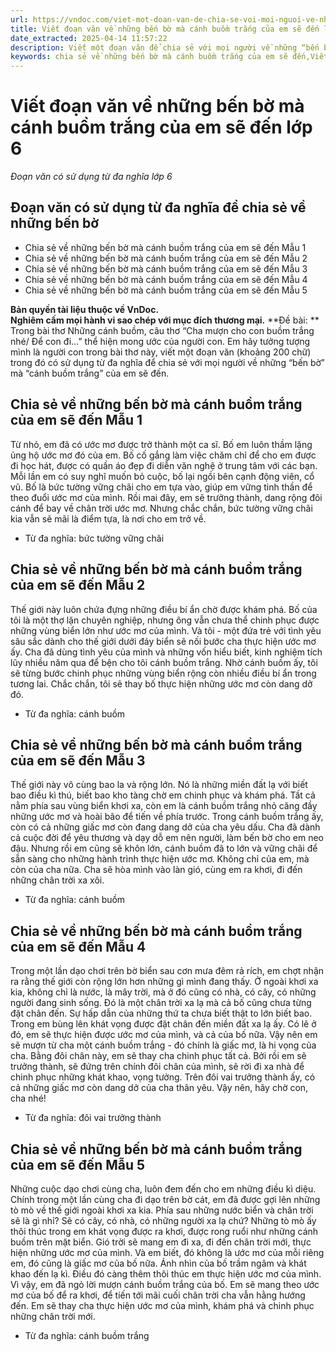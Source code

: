 ```yaml
---
url: https://vndoc.com/viet-mot-doan-van-de-chia-se-voi-moi-nguoi-ve-nhung-ben-bo-ma-canh-buom-trang-cua-em-se-den-256505
title: Viết đoạn văn về những bến bờ mà cánh buồm trắng của em sẽ đến lớp 6 - Đoạn văn có sử dụng từ đa nghĩa lớp 6 - VnDoc.com
date_extracted: 2025-04-14 11:57:22
description: Viết một đoạn văn để chia sẻ với mọi người về những “bến bờ” mà “cánh buồm trắng” của em sẽ đến có sử dụng từ đa nghĩa được biên soạn nhằm giúp các em HS đạt kết quả tốt trong quá trình làm bài tập và học tập môn Ngữ văn lớp 6.
keywords: chia sẻ về những bến bờ mà cánh buồm trắng của em sẽ đến,Viết một đoạn văn về những bến bờ mà cánh buồm trắng của em sẽ đến,viết một đoạn văn để chia sẻ với mọi người về những bến bờ mà cánh buồm trắng của em sẽ đến,đoạn văn để chia sẻ với mọi người về những bến bờ mà cánh buồm trắng của em sẽ đến có sử dụng từ đa nghĩa,đoạn văn để chia sẻ với mọi người về những bến bờ,viết đoạn văn để chia sẻ với mọi người về những bến bờ,đoạn văn để chia sẻ với mọi người về những bến bờ có sử dụng từ đa nghĩa
---
```


# Viết đoạn văn về những bến bờ mà cánh buồm trắng của em sẽ đến lớp 6
 _Đoạn văn có sử dụng từ đa nghĩa lớp 6_
## **Đoạn văn có sử dụng từ đa nghĩa để chia sẻ về những bến bờ**
  * Chia sẻ về những bến bờ mà cánh buồm trắng của em sẽ đến Mẫu 1
  * Chia sẻ về những bến bờ mà cánh buồm trắng của em sẽ đến Mẫu 2
  * Chia sẻ về những bến bờ mà cánh buồm trắng của em sẽ đến Mẫu 3
  * Chia sẻ về những bến bờ mà cánh buồm trắng của em sẽ đến Mẫu 4
  * Chia sẻ về những bến bờ mà cánh buồm trắng của em sẽ đến Mẫu 5

**Bản quyền tài liệu thuộc về VnDoc.  
Nghiêm cấm mọi hành vi sao chép với mục đích thương mại.**
**Đề bài: ** Trong bài thơ Những cánh buồm, câu thơ “Cha mượn cho con buồm trắng nhé/ Để con đi…” thể hiện mong ước của người con. Em hãy tưởng tượng mình là người con trong bài thơ này, viết một đoạn văn \(khoảng 200 chữ\) trong đó có sử dụng từ đa nghĩa để chia sẻ với mọi người về những “bến bờ” mà “cánh buồm trắng” của em sẽ đến.
## **Chia sẻ về những bến bờ mà cánh buồm trắng của em sẽ đến Mẫu 1**
Từ nhỏ, em đã có ước mơ được trở thành một ca sĩ. Bố em luôn thầm lặng ủng hộ ước mơ đó của em. Bố cố gắng làm việc chăm chỉ để cho em được đi học hát, được có quần áo đẹp đi diễn văn nghệ ở trung tâm với các bạn. Mỗi lần em có suy nghĩ muốn bỏ cuộc, bố lại ngồi bên cạnh động viên, cổ vũ. Bố là bức tường vững chãi cho em tựa vào, giúp em vững tinh thần để theo đuổi ước mơ của mình. Rồi mai đây, em sẽ trưởng thành, dang rộng đôi cánh để bay về chân trời ước mơ. Nhưng chắc chắn, bức tường vững chãi kia vẫn sẽ mãi là điểm tựa, là nơi cho em trở về.
  * Từ đa nghĩa: bức tường vững chãi

## **Chia sẻ về những bến bờ mà cánh buồm trắng của em sẽ đến Mẫu 2**
Thế giới này luôn chứa đựng những điều bí ẩn chờ được khám phá. Bố của tôi là một thợ lặn chuyên nghiệp, nhưng ông vẫn chưa thể chinh phục được những vùng biển lớn như ước mơ của mình. Và tôi - một đứa trẻ với tình yêu sâu sắc dành cho thế giới dưới đáy biển sẽ nối bước cha thực hiện ước mơ ấy. Cha đã dùng tình yêu của mình và những vốn hiểu biết, kinh nghiệm tích lũy nhiều năm qua để bện cho tôi cánh buồm trắng. Nhờ cánh buồm ấy, tôi sẽ từng bước chinh phục những vùng biển rộng còn nhiều điều bí ẩn trong tương lai. Chắc chắn, tôi sẽ thay bố thực hiện những ước mơ còn dang dở đó.
  * Từ đa nghĩa: cánh buồm

## **Chia sẻ về những bến bờ mà cánh buồm trắng của em sẽ đến Mẫu 3**
Thế giới này vô cùng bao la và rộng lớn. Nó là những miền đất lạ với biết bao điều kì thú, biết bao kho tàng chờ em chinh phục và khám phá. Tất cả nằm phía sau vùng biển khơi xa, còn em là cánh buồm trắng nhỏ căng đầy những ước mơ và hoài bão để tiến về phía trước. Trong cánh buồm trắng ấy, còn có cả những giấc mơ còn đang dang dở của cha yêu dấu. Cha đã dành cả cuộc đời để yêu thương và dạy dỗ em nên người, làm bến bờ cho em neo đậu. Nhưng rồi em cũng sẽ khôn lớn, cánh buồm đã to lớn và vững chãi để sẵn sàng cho những hành trình thực hiện ước mơ. Không chỉ của em, mà còn của cha nữa. Cha sẽ hòa mình vào làn gió, cùng em ra khơi, đi đến những chân trời xa xôi.
  * Từ đa nghĩa: cánh buồm

## **Chia sẻ về những bến bờ mà cánh buồm trắng của em sẽ đến Mẫu 4**
Trong một lần dạo chơi trên bờ biển sau cơn mưa đêm rả rích, em chợt nhận ra rằng thế giới còn rộng lớn hơn những gì mình đang thấy. Ở ngoài khơi xa kia, không chỉ là nước, là mây trời, mà ở đó cũng có nhà, có cây, có những người đang sinh sống. Đó là một chân trời xa lạ mà cả bố cũng chưa từng đặt chân đến. Sự hấp dẫn của những thứ ta chưa biết thật to lớn biết bao. Trong em bùng lên khát vọng được đặt chân đến miền đất xa lạ ấy. Có lẽ ở đó, em sẽ thực hiện được ước mơ của mình, và cả của bố nữa. Vậy nên em sẽ mượn từ cha một cánh buồm trắng - đó chính là giấc mơ, là hi vọng của cha. Bằng đôi chân này, em sẽ thay cha chinh phục tất cả. Bởi rồi em sẽ trưởng thành, sẽ đứng trên chính đôi chân của mình, sẽ rời đi xa nhà để chinh phục những khát khao, vọng tưởng. Trên đôi vai trưởng thành ấy, có cả những giấc mơ còn dang dở của cha thân yêu. Vậy nên, hãy chờ con, cha nhé\!
  * Từ đa nghĩa: đôi vai trưởng thành

## **Chia sẻ về những bến bờ mà cánh buồm trắng của em sẽ đến Mẫu 5**
Những cuộc dạo chơi cùng cha, luôn đem đến cho em những điều kì diệu. Chính trong một lần cùng cha đi dạo trên bờ cát, em đã được gợi lên những tò mò về thế giới ngoài khơi xa kia. Phía sau những nước biển và chân trời sẽ là gì nhỉ? Sẽ có cây, có nhà, có những người xa lạ chứ? Những tò mò ấy thôi thúc trong em khát vọng được ra khơi, được rong ruổi như những cánh buồm trên mặt biển. Gió trời sẽ mang em đi xa, đi đến chân trời mới, thực hiện những ước mơ của mình. Và em biết, đó không là ước mơ của mỗi riêng em, đó cũng là giấc mơ của bố nữa. Ánh nhìn của bố trầm ngâm và khát khao đến lạ kì. Điều đó càng thêm thôi thúc em thực hiện ước mơ của mình. Vì vậy, em đã ngỏ lời mượn cánh buồm trắng của bố. Em sẽ mang theo ước mơ của bố để ra khơi, để tiến tới mãi cuối chân trời cha vẫn hằng hướng đến. Em sẽ thay cha thực hiện ước mơ của mình, khám phá và chinh phục những chân trời mới.
  * Từ đa nghĩa: cánh buồm trắng

